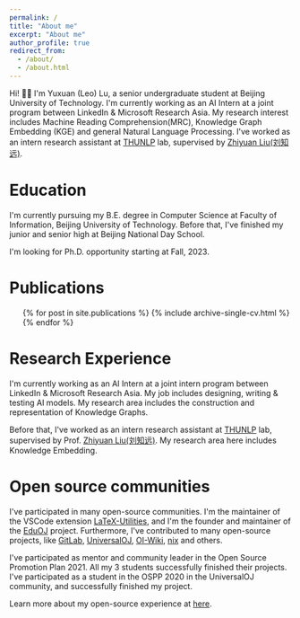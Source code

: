 ```yaml
---
permalink: /
title: "About me"
excerpt: "About me"
author_profile: true
redirect_from: 
  - /about/
  - /about.html
---
```


Hi! 👋🏻 I'm Yuxuan (Leo) Lu, a senior undergraduate student at Beijing University of Technology. I'm currently working as an AI Intern at a joint program between LinkedIn & Microsoft Research Asia. My research interest includes Machine Reading Comprehension(MRC), Knowledge Graph Embedding (KGE) and general Natural Language Processing. I've worked as an intern research assistant at [THUNLP](https://nlp.csai.tsinghua.edu.cn/) lab, supervised by [Zhiyuan Liu(刘知远)](http://nlp.csai.tsinghua.edu.cn/~lzy/).

Education
=====
I'm currently pursuing my B.E. degree in Computer Science at Faculty of Information, Beijing University of Technology. Before that, I've finished my junior and senior high at Beijing National Day School.

I'm looking for Ph.D. opportunity starting at Fall, 2023.

Publications
======
  <ul>{% for post in site.publications %}
    {% include archive-single-cv.html %}
  {% endfor %}</ul>

Research Experience
=====
I'm currently working as an AI Intern at a joint intern program between LinkedIn & Microsoft Research Asia. My job includes designing, writing & testing AI models. My research area includes the construction and representation of Knowledge Graphs.

Before that, I've worked as an intern research assistant at [THUNLP](https://nlp.csai.tsinghua.edu.cn/) lab, supervised by Prof. [Zhiyuan Liu(刘知远)](http://nlp.csai.tsinghua.edu.cn/~lzy/). My research area here includes Knowledge Embedding.

Open source communities
=====
I've participated in many open-source communities. I'm the maintainer of the VSCode extension [LaTeX-Utilities](https://github.com/tecosaur/LaTeX-Utilities), and I'm the founder and maintainer of the [EduOJ](https://github.com/eduoj) project. Furthermore, I've contributed to many open-source projects, like [GitLab](https://gitlab.com/gitlab-org/gitlab/-/merge_requests/20603), [UniversalOJ](https://github.com/UniversalOJ/UOJ-System), [OI-Wiki](https://github.com/OI-wiki/OI-wiki/), [nix](https://github.com/nix-rust/nix/) and others.

I've participated as mentor and community leader in the Open Source Promotion Plan 2021. All my 3 students successfully finished their projects. I've participated as a student in the OSPP 2020 in the UniversalOJ community, and successfully finished my project.

Learn more about my open-source experience at [here](/open_source).
